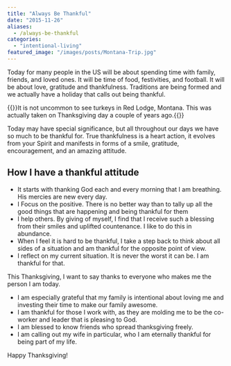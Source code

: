 ```yaml
---
title: "Always Be Thankful"
date: "2015-11-26"
aliases:
  - /always-be-thankful
categories: 
  - "intentional-living"
featured_image: "/images/posts/Montana-Trip.jpg"
---
```


Today for many people in the US will be about spending time with family, friends, and loved ones. It will be time of food, festivities, and football. It will be about love, gratitude and thankfulness. Traditions are being formed and we actually have a holiday that calls out being thankful.

{{<featuredimage class="inline-feature-image">}}It is not uncommon to see turkeys in Red Lodge, Montana. This was actually taken on Thanksgiving day a couple of years ago.{{</featuredimage>}}

Today may have special significance, but all throughout our days we have so much to be thankful for. True thankfulness is a heart action, it evolves from your Spirit and manifests in forms of a smile, gratitude, encouragement, and an amazing attitude.

## How I have a thankful attitude

- It starts with thanking God each and every morning that I am breathing. His mercies are new every day.
- I Focus on the positive. There is no better way than to tally up all the good things that are happening and being thankful for them
- I help others. By giving of myself, I find that I receive such a blessing from their smiles and uplifted countenance. I like to do this in abundance.
- When I feel it is hard to be thankful, I take a step back to think about all sides of a situation and am thankful for the opposite point of view.
- I reflect on my current situation. It is never the worst it can be. I am thankful for that.

This Thanksgiving, I want to say thanks to everyone who makes me the person I am today.

- I am especially grateful that my family is intentional about loving me and investing their time to make our family awesome.
- I am thankful for those I work with, as they are molding me to be the co-worker and leader that is pleasing to God.
- I am blessed to know friends who spread thanksgiving freely.
- I am calling out my wife in particular, who I am eternally thankful for being part of my life.

Happy Thanksgiving!
